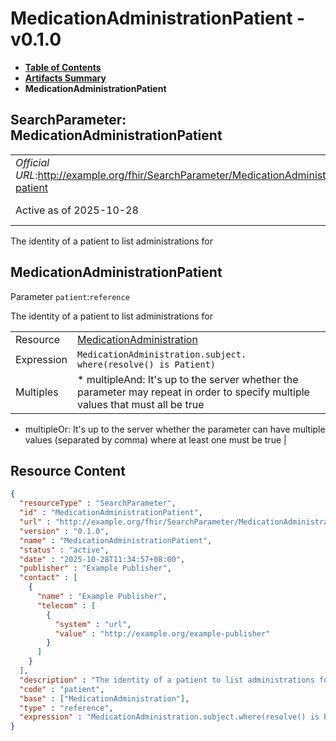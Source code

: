 # MedicationAdministrationPatient - v0.1.0

* [**Table of Contents**](toc.md)
* [**Artifacts Summary**](artifacts.md)
* **MedicationAdministrationPatient**

## SearchParameter: MedicationAdministrationPatient 

| | |
| :--- | :--- |
| *Official URL*:http://example.org/fhir/SearchParameter/MedicationAdministration-patient | *Version*:0.1.0 |
| Active as of 2025-10-28 | *Computable Name*:MedicationAdministrationPatient |

 
The identity of a patient to list administrations for 

## MedicationAdministrationPatient

Parameter `patient`:`reference`

The identity of a patient to list administrations for

| | |
| :--- | :--- |
| Resource | [MedicationAdministration](http://hl7.org/fhir/R4/medicationadministration.html) |
| Expression | `MedicationAdministration.​subject.​where(resolve() is Patient)` |
| Multiples | * multipleAnd: It's up to the server whether the parameter may repeat in order to specify multiple values that must all be true
* multipleOr: It's up to the server whether the parameter can have multiple values (separated by comma) where at least one must be true
 |



## Resource Content

```json
{
  "resourceType" : "SearchParameter",
  "id" : "MedicationAdministrationPatient",
  "url" : "http://example.org/fhir/SearchParameter/MedicationAdministration-patient",
  "version" : "0.1.0",
  "name" : "MedicationAdministrationPatient",
  "status" : "active",
  "date" : "2025-10-28T11:34:57+08:00",
  "publisher" : "Example Publisher",
  "contact" : [
    {
      "name" : "Example Publisher",
      "telecom" : [
        {
          "system" : "url",
          "value" : "http://example.org/example-publisher"
        }
      ]
    }
  ],
  "description" : "The identity of a patient to list administrations for",
  "code" : "patient",
  "base" : ["MedicationAdministration"],
  "type" : "reference",
  "expression" : "MedicationAdministration.​subject.​where(resolve() is Patient)"
}

```
